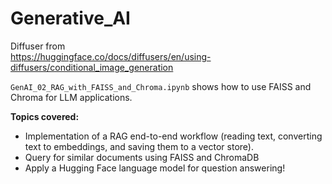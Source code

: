 # Generative_AI


Diffuser from  
https://huggingface.co/docs/diffusers/en/using-diffusers/conditional_image_generation


`GenAI_02_RAG_with_FAISS_and_Chroma.ipynb` shows how to use FAISS and Chroma for LLM applications.

**Topics covered:**
- Implementation of a RAG end-to-end workflow (reading text, converting text to embeddings, and saving them to a vector store).
- Query for similar documents using FAISS and ChromaDB
- Apply a Hugging Face language model for question answering!

